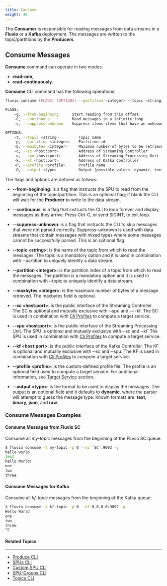 ```yaml
---
title: Consume
weight: 40
---
```



The **Consumer** is responsible for reading messages from data streams in a **Fluvio** or a **Kafka** deployment. The messages are written to the topic/partitions by the **Producers**.


## Consume Messages

**Consume** command can operate in two modes:

* **read-one**,
* **read-continuously**.

**Consume** CLI command has the following operations: 

```bash
fluvio consume [FLAGS] [OPTIONS] --partition <integer> --topic <string>

FLAGS:
    -g, --from-beginning      Start reading from this offset
    -C, --continuous          Read messages in a infinite loop
    -s, --suppress-unknown    Suppress items items that have an unknown output type

OPTIONS:
    -t, --topic <string>         Topic name
    -p, --partition <integer>    Partition id
    -b, --maxbytes <integer>     Maximum number of bytes to be retrieved
    -c, --sc <host:port>         Address of Streaming Controller
    -u, --spu <host:port>        Address of Streaming Processing Unit
    -k, --kf <host:port>         Address of Kafka Controller
    -P, --profile <profile>      Profile name
    -O, --output <type>          Output [possible values: dynamic, text, binary, json, raw]
```

The flags and options are defined as follows:

* **&dash;&dash;from-beginning**:
is a flag that instructs the SPU to read from the beginning of the topic/partition. This is an optional flag; if blank the CLI will wait for the **Producer** to write to the data stream.

* **&dash;&dash;continuous**:
is a flag that instructs the CLI to loop forever and display messages as they arrive. Press Ctrl-C, or send SIGINT, to exit loop.

* **&dash;&dash;suppress-unknown**:
is a flag that instructs the CLI to skip messages that were not parsed correctly. Suppress-unknown is used with data streams that contain messages with mixed types where some messages cannot be successfully parsed. This is an optional flag.

* **&dash;&dash;topic &lt;string&gt;**:
is the name of the topic from which to read the messages. The topic is a mandatory option and it is used in combination with &dash;&dash;partition to uniquely identify a data stream.

* **&dash;&dash;partition &lt;integer&gt;**:
is the partition index of a topic from which to read the messages. The partition is a mandatory option and it is used in combination with &dash;&dash;topic to uniquely identify a data stream.

* **&dash;&dash;maxbytes &lt;integer&gt;**:
is the maximum number of bytes of a message retrieved. The maxbytes field is optional.

* **&dash;&dash;sc &lt;host:port&gt;**:
is the public interface of the Streaming Controller. The SC is optional and mutually exclusive with &dash;&dash;spu and &dash;&dash;--kf. The SC is used in combination with [Cli Profiles](../profiles) to compute a target service.

* **&dash;&dash;spu &lt;host:port&gt;**:
is the public interface of the Streaming Processing Unit. The SPU is optional and mutually exclusive with &dash;&dash;sc and &dash;&dash;kf. The SPU is used in combination with [Cli Profiles](../profiles) to compute a target service.

* **&dash;&dash;kf &lt;host:port&gt;**:
is the public interface of the Kafka Controller. The KF is optional and mutually exclusive with &dash;&dash;sc and &dash;&dash;spu. The KF is used in combination with [Cli Profiles](../profiles) to compute a target service.

* **&dash;&dash;profile &lt;profile&gt;**:
is the custom-defined profile file. The profile is an optional field used to compute a target service. For additional information, see [Target Service](..#target-service) section.

* **&dash;&dash;output &lt;type&gt;**:
is the format to be used to display the messages. The output is an optional field and it defaults to **dynamic**, where the parser will attempt to guess the message type. Known formats are: **text**, **binary**, **json**, and **raw**.


### Consume Messages Examples 

#### Consume Messages from Fluvio SC

Consume all _my-topic_  messages from the beginning of the Fluvio SC queue:

```bash
$ fluvio consume -t my-topic -p 0 --sc `SC`:9003 -g
hello world
test
hello World!
one 
two
three
```


#### Consume Messages for Kafka

Consume all _kf-topic_  messages from the beginning of the Kafka queue:

```bash
$ fluvio consume -t kf-topic -p 0 --kf 0.0.0.0:9092 -g
Hello World
one
two
three
^C
```



#### Related Topics
-------------------
* [Produce CLI](../produce)
* [SPUs CLI](../spus)
* [Custom SPU CLI](../custom-spus)
* [SPU-Groups CLI](../spu-groups)
* [Topics CLI](../topics)
